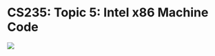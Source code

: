 # CS235: Topic 5: Intel x86 Machine Code
<!--- 
> <img src="memory modes.png" width="400" height="300" />
--->

[![](http://img.youtube.com/vi/wA2oMRmbrfo/0.jpg)](http://www.youtube.com/watch?v=wA2oMRmbrfo "")


